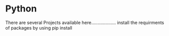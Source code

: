 # Python
There are several Projects available here...................
install the requirments of packages by using pip install
